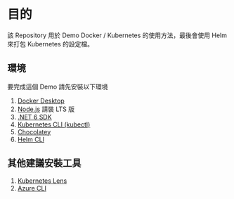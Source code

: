 # 目的

該 Repository 用於 Demo Docker / Kubernetes 的使用方法，最後會使用 Helm 來打包 Kubernetes 的設定檔。

## 環境
要完成這個 Demo 請先安裝以下環境

1. [Docker Desktop](https://www.docker.com/products/docker-desktop/)
2. [Node.js](https://nodejs.org/en/) 請裝 LTS 版
3. [.NET 6 SDK](https://dotnet.microsoft.com/en-us/download/dotnet/6.0)
4. [Kubernetes CLI (kubectl)](https://kubernetes.io/zh-cn/docs/tasks/tools/#kubectl)
5. [Chocolatey](https://chocolatey.org/install)
6. [Helm CLI](https://helm.sh/docs/intro/install/)

## 其他建議安裝工具

1. [Kubernetes Lens](https://k8slens.dev/)
2. [Azure CLI](https://learn.microsoft.com/zh-tw/cli/azure/install-azure-cli
)
